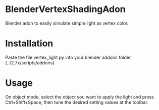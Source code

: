 # BlenderVertexShadingAdon
Blender adon to easily simulate simple light as vertex color.

# Installation
Paste the file vertex_light.py into your blender addons folder (../2.7x/scripts/addons)

# Usage
On object mode, select the object you want to apply the light and press Ctrl+Shift+Space, then tune the desired setting values at the toolbar.
